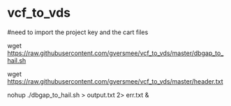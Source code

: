 # vcf_to_vds

#need to import the project key and the cart files

wget https://raw.githubusercontent.com/gversmee/vcf_to_vds/master/dbgap_to_hail.sh

wget https://raw.githubusercontent.com/gversmee/vcf_to_vds/master/header.txt

nohup ./dbgap_to_hail.sh > output.txt 2> err.txt &
